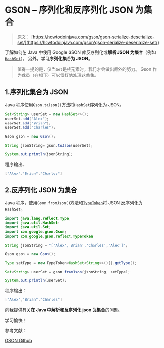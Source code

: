 # GSON – 序列化和反序列化 JSON 为集合

> 原文： [https://howtodoinjava.com/gson/gson-serialize-deserialize-set/](https://howtodoinjava.com/gson/gson-serialize-deserialize-set/)

了解如何在 Java 中使用 Google GSON 库反序列化或**解析 JSON 为集合**（例如[`HashSet`](https://howtodoinjava.com/java/collections/java-hashset/)）。 另外，学习**序列化集合为 JSON**。

> 值得一提的是，仅当`Set`是根元素时，我们才会做出额外的努力。 Gson 作为成员（在根下）可以很好地处理这些集。

## 1.序列化集合为 JSON

Java 程序使用`Gson.toJson()`方法将`HashSet`序列化为 JSON。

```java
Set<String> userSet = new HashSet<>();
userSet.add("Alex");
userSet.add("Brian");
userSet.add("Charles");

Gson gson = new Gson(); 

String jsonString= gson.toJson(userSet);  

System.out.println(jsonString);

```

程序输出。

```java
["Alex","Brian","Charles"]

```

## 2.反序列化 JSON 为集合

Java 程序，使用`Gson.fromJson()`方法和[`TypeToken`](https://static.javadoc.io/com.google.code.gson/gson/2.8.5/com/google/gson/reflect/TypeToken.html)将 JSON 反序列化为`HashSet`。

```java
import java.lang.reflect.Type;
import java.util.HashSet;
import java.util.Set;
import com.google.gson.Gson;
import com.google.gson.reflect.TypeToken;

String jsonString = "['Alex','Brian','Charles','Alex']";

Gson gson = new Gson(); 

Type setType = new TypeToken<HashSet<String>>(){}.getType();

Set<String> userSet = gson.fromJson(jsonString, setType);  

System.out.println(userSet);

```

程序输出：

```java
["Alex","Brian","Charles"]

```

向我提供有关**在 Java 中解析和反序列化 json 为集合**的问题。

学习愉快！

参考文献：

[GSON Github](https://github.com/google/gson)